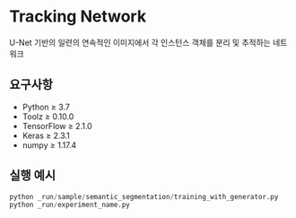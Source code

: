 # Tracking Network

U-Net 기반의 일련의 연속적인 이미지에서 각 인스턴스 객체를 분리 및 추적하는 네트워크

## 요구사항

* Python &ge; 3.7
* Toolz &ge; 0.10.0
* TensorFlow &ge; 2.1.0
* Keras &ge; 2.3.1
* numpy &ge; 1.17.4

## 실행 예시

```python
python _run/sample/semantic_segmentation/training_with_generator.py
python _run/experiment_name.py
```
